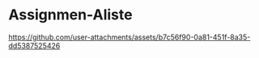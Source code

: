 # Assignmen-Aliste

https://github.com/user-attachments/assets/b7c56f90-0a81-451f-8a35-dd5387525426

